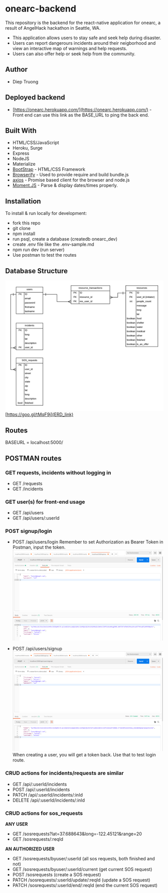 # onearc-backend

This repository is the backend for the react-native application for onearc, a result of AngelHack hackathon in Seattle, WA.

- This application allows users to stay safe and seek help during disaster.
- Users can report dangerours incidents around their neigborhood and view an interactive map of warnings and help requests.
- Users can also offer help or seek help from the community.

## Author

- Diep Truong

## Deployed backend 
- [https://onearc.herokuapp.com/](https://onearc.herokuapp.com/) - Front end can use this link as the BASE_URL to ping the back end. 

## Built With

- HTML/CSS/JavaScript
- Heroku, Surge
- Express
- NodeJS
- Materialize
- [BootStrap](http://www.getbootstrap.com/) - HTML/CSS Framework
- [Browserify](https://http://browserify.org/) - Used to provide require and build bundle.js
- [axios](https://www.npmjs.com/package/axios) - Promise based client for the browser and node.js
- [Moment.JS](https://momentjs.com/timezone/) - Parse & display dates/times properly.

## Installation

To install & run locally for development:

- fork this repo
- git clone
- npm install
- run psql, create a database (createdb onearc_dev)
- create .env file like the .env-sample.md
- npm run dev (run server)
- Use postman to test the routes

## Database Structure

![](./images/ERD.png)
[https://goo.gl/tMqF9j](ERD_link)

## Routes

BASEURL = localhost:5000/

## POSTMAN routes 


### GET requests, incidents without logging in 
* GET /requests
* GET /incidents

### GET user(s) for front-end usage
* GET /api/users
* GET /api/users/:userId

### POST signup/login
* POST /api/users/login
Remember to set Authorization as Bearer Token in Postman, input the token.
![](./images/login.PNG)

* POST /api/users/signup
![](./images/post_user.PNG)
When creating a user, you will get a token back. Use that to test login route.

### CRUD actions for incidents/requests are similar

* GET /api/:userId/incidents
* POST /api/:userId/incidents
* PATCH /api/:userId/incidents/:inId
* DELETE /api/:userId/incidents/:inId

### CRUD actions for sos_requests
**ANY USER**
* GET /sosrequests?lat=37.688643&long=-122.45121&range=20
* GET /sosrequests/:reqId

**AN AUTHORIZED USER**
* GET /sosrequests/byuser/:userId (all sos requests, both finished and not)
* GET /sosrequests/byuser/:userId/current (get current SOS request)
* POST /sosrequests (create a SOS request)
* PATCH /sosrequests/:userId/update/:reqId (update a SOS request)
* PATCH /sosrequests/:userId/end/:reqId (end the current SOS request)
